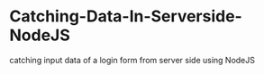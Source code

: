 # Catching-Data-In-Serverside-NodeJS
catching input data of a login form from server side using NodeJS
